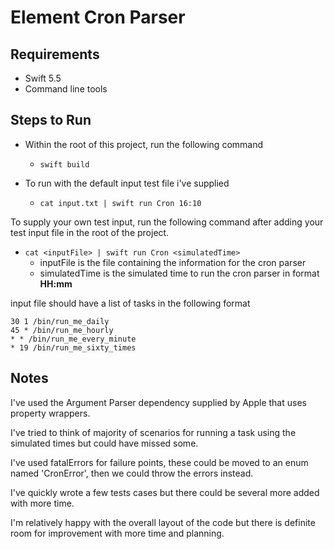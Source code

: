 # Element Cron Parser

## Requirements
- Swift 5.5
- Command line tools

## Steps to Run

- Within the root of this project, run the following command
    - `swift build`

- To run with the default input test file i've supplied
    - `cat input.txt | swift run Cron 16:10`

To supply your own test input, run the following command after adding your test input file in the root of the project.

- `cat <inputFile> | swift run Cron <simulatedTime>`
    - inputFile is the file containing the information for the cron parser
    - simulatedTime is the simulated time to run the cron parser in format **HH:mm**
    
input file should have a list of tasks in the following format

```
30 1 /bin/run_me_daily
45 * /bin/run_me_hourly
* * /bin/run_me_every_minute
* 19 /bin/run_me_sixty_times
``` 


## Notes

I've used the Argument Parser dependency supplied by Apple that uses property wrappers.

I've tried to think of majority of scenarios for running a task using the simulated times but could have missed some.

I've used fatalErrors for failure points, these could be moved to an enum named 'CronError', then we could throw the errors instead.

I've quickly wrote a few tests cases but there could be several more added with more time.

I'm relatively happy with the overall layout of the code but there is definite room for improvement with more time and planning.
